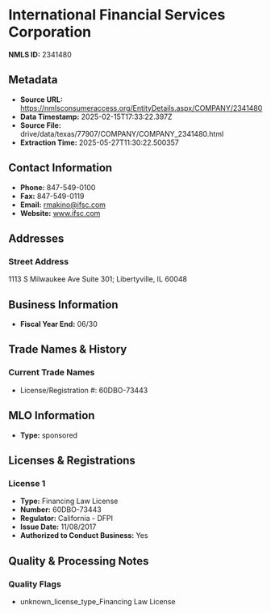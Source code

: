 # International Financial Services Corporation

**NMLS ID:** 2341480

## Metadata
- **Source URL:** https://nmlsconsumeraccess.org/EntityDetails.aspx/COMPANY/2341480
- **Data Timestamp:** 2025-02-15T17:33:22.397Z
- **Source File:** drive/data/texas/77907/COMPANY/COMPANY_2341480.html
- **Extraction Time:** 2025-05-27T11:30:22.500357

## Contact Information
- **Phone:** 847-549-0100
- **Fax:** 847-549-0119
- **Email:** rmakino@ifsc.com
- **Website:** www.ifsc.com

## Addresses
### Street Address
1113 S Milwaukee Ave Suite 301; Libertyville, IL 60048

## Business Information
- **Fiscal Year End:** 06/30

## Trade Names & History
### Current Trade Names
- License/Registration #: 60DBO-73443

## MLO Information
- **Type:** sponsored

## Licenses & Registrations

### License 1
- **Type:** Financing Law License
- **Number:** 60DBO-73443
- **Regulator:** California - DFPI
- **Issue Date:** 11/08/2017
- **Authorized to Conduct Business:** Yes

## Quality & Processing Notes
### Quality Flags
- unknown_license_type_Financing Law License
